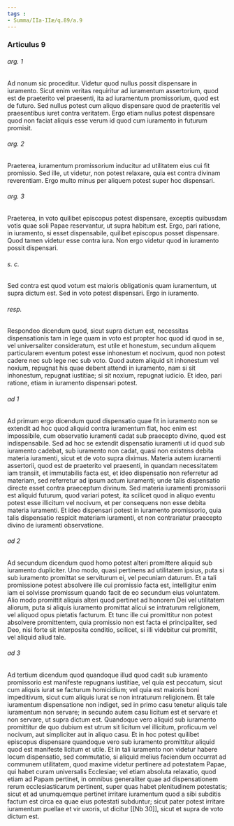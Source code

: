 ```yaml
---
tags : 
- Summa/IIa-IIæ/q.89/a.9
---
```


### Articulus 9

###### arg. 1
Ad nonum sic proceditur. Videtur quod nullus possit dispensare in iuramento. Sicut enim veritas requiritur ad iuramentum assertorium, quod est de praeterito vel praesenti, ita ad iuramentum promissorium, quod est de futuro. Sed nullus potest cum aliquo dispensare quod de praeteritis vel praesentibus iuret contra veritatem. Ergo etiam nullus potest dispensare quod non faciat aliquis esse verum id quod cum iuramento in futurum promisit.

###### arg. 2
Praeterea, iuramentum promissorium inducitur ad utilitatem eius cui fit promissio. Sed ille, ut videtur, non potest relaxare, quia est contra divinam reverentiam. Ergo multo minus per aliquem potest super hoc dispensari.

###### arg. 3
Praeterea, in voto quilibet episcopus potest dispensare, exceptis quibusdam votis quae soli Papae reservantur, ut supra habitum est. Ergo, pari ratione, in iuramento, si esset dispensabile, quilibet episcopus posset dispensare. Quod tamen videtur esse contra iura. Non ergo videtur quod in iuramento possit dispensari.

###### s. c.
Sed contra est quod votum est maioris obligationis quam iuramentum, ut supra dictum est. Sed in voto potest dispensari. Ergo in iuramento.

###### resp.
Respondeo dicendum quod, sicut supra dictum est, necessitas dispensationis tam in lege quam in voto est propter hoc quod id quod in se, vel universaliter consideratum, est utile et honestum, secundum aliquem particularem eventum potest esse inhonestum et nocivum, quod non potest cadere nec sub lege nec sub voto. Quod autem aliquid sit inhonestum vel noxium, repugnat his quae debent attendi in iuramento, nam si sit inhonestum, repugnat iustitiae; si sit noxium, repugnat iudicio. Et ideo, pari ratione, etiam in iuramento dispensari potest.

###### ad 1
Ad primum ergo dicendum quod dispensatio quae fit in iuramento non se extendit ad hoc quod aliquid contra iuramentum fiat, hoc enim est impossibile, cum observatio iuramenti cadat sub praecepto divino, quod est indispensabile. Sed ad hoc se extendit dispensatio iuramenti ut id quod sub iuramento cadebat, sub iuramento non cadat, quasi non existens debita materia iuramenti, sicut et de voto supra diximus. Materia autem iuramenti assertorii, quod est de praeterito vel praesenti, in quandam necessitatem iam transiit, et immutabilis facta est, et ideo dispensatio non referretur ad materiam, sed referretur ad ipsum actum iuramenti; unde talis dispensatio directe esset contra praeceptum divinum. Sed materia iuramenti promissorii est aliquid futurum, quod variari potest, ita scilicet quod in aliquo eventu potest esse illicitum vel nocivum, et per consequens non esse debita materia iuramenti. Et ideo dispensari potest in iuramento promissorio, quia talis dispensatio respicit materiam iuramenti, et non contrariatur praecepto divino de iuramenti observatione.

###### ad 2
Ad secundum dicendum quod homo potest alteri promittere aliquid sub iuramento dupliciter. Uno modo, quasi pertinens ad utilitatem ipsius, puta si sub iuramento promittat se serviturum ei, vel pecuniam daturum. Et a tali promissione potest absolvere ille cui promissio facta est, intelligitur enim iam ei solvisse promissum quando facit de eo secundum eius voluntatem. Alio modo promittit aliquis alteri quod pertinet ad honorem Dei vel utilitatem aliorum, puta si aliquis iuramento promittat alicui se intraturum religionem, vel aliquod opus pietatis facturum. Et tunc ille cui promittitur non potest absolvere promittentem, quia promissio non est facta ei principaliter, sed Deo, nisi forte sit interposita conditio, scilicet, si illi videbitur cui promittit, vel aliquid aliud tale.

###### ad 3
Ad tertium dicendum quod quandoque illud quod cadit sub iuramento promissorio est manifeste repugnans iustitiae, vel quia est peccatum, sicut cum aliquis iurat se facturum homicidium; vel quia est maioris boni impeditivum, sicut cum aliquis iurat se non intraturum religionem. Et tale iuramentum dispensatione non indiget, sed in primo casu tenetur aliquis tale iuramentum non servare; in secundo autem casu licitum est et servare et non servare, ut supra dictum est. Quandoque vero aliquid sub iuramento promittitur de quo dubium est utrum sit licitum vel illicitum, proficuum vel nocivum, aut simpliciter aut in aliquo casu. Et in hoc potest quilibet episcopus dispensare quandoque vero sub iuramento promittitur aliquid quod est manifeste licitum et utile. Et in tali iuramento non videtur habere locum dispensatio, sed commutatio, si aliquid melius faciendum occurrat ad communem utilitatem, quod maxime videtur pertinere ad potestatem Papae, qui habet curam universalis Ecclesiae; vel etiam absoluta relaxatio, quod etiam ad Papam pertinet, in omnibus generaliter quae ad dispensationem rerum ecclesiasticarum pertinent, super quas habet plenitudinem potestatis; sicut et ad unumquemque pertinet irritare iuramentum quod a sibi subditis factum est circa ea quae eius potestati subduntur; sicut pater potest irritare iuramentum puellae et vir uxoris, ut dicitur [[Nb 30]], sicut et supra de voto dictum est.

